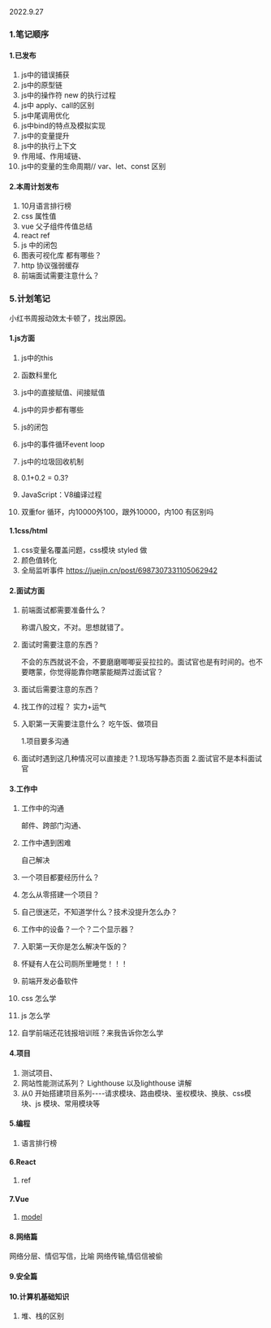 2022.9.27

### 1.笔记顺序

#### 1.已发布

1. js中的错误捕获
2. js中的原型链
3. js中的操作符 new 的执行过程
4. js中 apply、call的区别
5. js中尾调用优化
6. js中bind的特点及模拟实现
7. js中的变量提升
8. js中的执行上下文
9. 作用域、作用域链、
10. js中的变量的生命周期// var、let、const 区别



#### 2.本周计划发布

1. 10月语言排行榜
2. css 属性值
3. vue 父子组件传值总结
4. react ref
5. js 中的闭包
6. 图表可视化库 都有哪些？
7. http 协议强弱缓存
8. 前端面试需要注意什么？





### 5.计划笔记

小红书周报动效太卡顿了，找出原因。

#### 1.js方面

1. js中的this

2. 函数科里化
3. js中的直接赋值、间接赋值
4. js中的异步都有哪些
5. js的闭包
6. js中的事件循环event loop
7. js中的垃圾回收机制
8. 0.1+0.2 = 0.3?
9. JavaScript：V8编译过程
10. 双重for 循环，内10000外100，跟外10000，内100 有区别吗

#### 1.1css/html

1. css变量名覆盖问题，css模块 styled 做
2. 颜色值转化
3. 全局监听事件 https://juejin.cn/post/6987307331105062942

#### 2.面试方面

1. 前端面试都需要准备什么？

   称谓八股文，不对。思想就错了。

2. 面试时需要注意的东西？

   不会的东西就说不会，不要磨磨唧唧妥妥拉拉的。面试官也是有时间的。也不要瞎蒙，你觉得能靠你瞎蒙能糊弄过面试官？

3. 面试后需要注意的东西？

4. 找工作的过程？ 实力+运气

5. 入职第一天需要注意什么？ 吃午饭、做项目

   1.项目要多沟通
   
6. 面试时遇到这几种情况可以直接走？1.现场写静态页面 2.面试官不是本科面试官

#### 3.工作中

1. 工作中的沟通

   邮件、跨部门沟通、

2. 工作中遇到困难

   自己解决

3. 一个项目都要经历什么？
4. 怎么从零搭建一个项目？
5. 自己很迷茫，不知道学什么？技术没提升怎么办？
6. 工作中的设备？一个？二个显示器？
7. 入职第一天你是怎么解决午饭的？
8. 怀疑有人在公司厕所里睡觉！！！

9. 前端开发必备软件

10. css 怎么学

11. js 怎么学

12. 自学前端还花钱报培训班？来我告诉你怎么学

#### 4.项目

1. 测试项目、
2. 网站性能测试系列？ Lighthouse 以及lighthouse 讲解
3. 从0 开始搭建项目系列----请求模块、路由模块、鉴权模块、换肤、css模块、js 模块、常用模块等

#### 5.编程

1. 语言排行榜 

#### 6.React

1. ref

#### 7.Vue

1. [model](https://v2.cn.vuejs.org/v2/api/#model)

#### 8.网络篇

网络分层、情侣写信，比喻 网络传输,情侣信被偷

#### 9.安全篇

#### 10.计算机基础知识

1. 堆、栈的区别





































